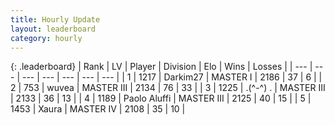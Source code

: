 ```yaml
---
title: Hourly Update
layout: leaderboard
category: hourly
---
```


{: .leaderboard}
| Rank | LV | Player | Division | Elo | Wins | Losses |
| --- | --- | --- | --- | --- | --- | --- |
| <span data-change="0">1</span> | 1217 | <span title="ID: 694036">Darkim27</span> | MASTER I | <span data-change="0">2186</span> | <span data-change="0">37</span> | <span data-change="0">6</span> |
| <span data-change="0">2</span> | 753 | <span title="ID: 740957">wuvea</span> | MASTER III | <span data-change="0">2134</span> | <span data-change="0">76</span> | <span data-change="0">33</span> |
| <span data-change="0">3</span> | 1225 | <span title="ID: 455724">.(^-^) .</span> | MASTER III | <span data-change="0">2133</span> | <span data-change="0">36</span> | <span data-change="0">13</span> |
| <span data-change="0">4</span> | 1189 | <span title="ID: 512212">Paolo Aluffi</span> | MASTER III | <span data-change="0">2125</span> | <span data-change="0">40</span> | <span data-change="0">15</span> |
| <span data-change="0">5</span> | 1453 | <span title="ID: 200908">Xaura</span> | MASTER IV | <span data-change="0">2108</span> | <span data-change="0">35</span> | <span data-change="0">10</span> |
